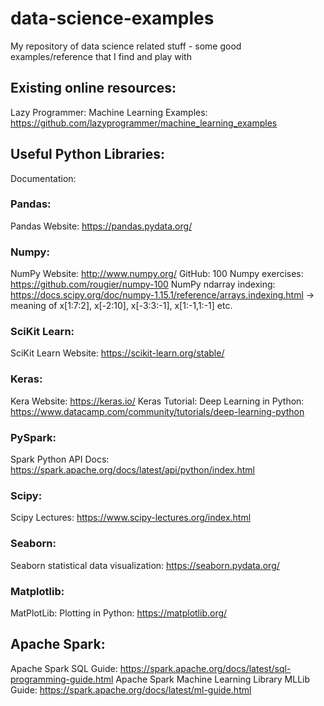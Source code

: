 # data-science-examples
My repository of data science related stuff - some good examples/reference that I find and play with

## Existing online resources:
Lazy Programmer: Machine Learning Examples: https://github.com/lazyprogrammer/machine_learning_examples

## Useful Python Libraries:
Documentation:

### Pandas: 
Pandas Website: https://pandas.pydata.org/

### Numpy: 
NumPy Website: http://www.numpy.org/
GitHub: 100 Numpy exercises: https://github.com/rougier/numpy-100
NumPy ndarray indexing: https://docs.scipy.org/doc/numpy-1.15.1/reference/arrays.indexing.html
  -> meaning of x[1:7:2], x[-2:10], x[-3:3:-1], x[1:-1,1:-1] etc.

### SciKit Learn:
SciKit Learn Website: https://scikit-learn.org/stable/

### Keras:
Kera Website: https://keras.io/
Keras Tutorial: Deep Learning in Python: https://www.datacamp.com/community/tutorials/deep-learning-python

### PySpark:
Spark Python API Docs: https://spark.apache.org/docs/latest/api/python/index.html

### Scipy:
Scipy Lectures: https://www.scipy-lectures.org/index.html

### Seaborn:
Seaborn statistical data visualization: https://seaborn.pydata.org/

### Matplotlib:
MatPlotLib: Plotting in Python: https://matplotlib.org/

## Apache Spark:
Apache Spark SQL Guide: https://spark.apache.org/docs/latest/sql-programming-guide.html
Apache Spark Machine Learning Library MLLib Guide: https://spark.apache.org/docs/latest/ml-guide.html

